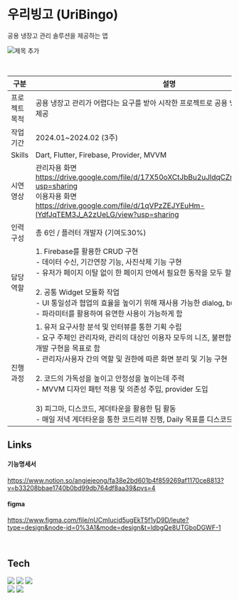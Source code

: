 # 우리빙고 (UriBingo)

공용 냉장고 관리 솔루션을 제공하는 앱

![제목 추가](https://github.com/sanghyun3377/project_super.team/assets/89803783/120e6f74-eb01-4b54-b00d-f9a7f2a2f060)

<br>

|구분|설명|
|----|---|
|프로젝트 목적|공용 냉장고 관리가 어렵다는 요구를 받아 시작한 프로젝트로 공용 냉장고 음식 관리 솔루션 제공
|작업 기간|2024.01~2024.02 (3주)
|Skills|Dart, Flutter, Firebase, Provider, MVVM
|시연영상|관리자용 화면<br>https://drive.google.com/file/d/17X50oXCtJbBu2uJldqCZn20O9_hK7jJB/view?usp=sharing<br>이용자용 화면<br>https://drive.google.com/file/d/1qVPzZEJYEuHm-IYdfJqTEM3J_A2zUeLG/view?usp=sharing
|인력구성|총 6인 / 플러터 개발자 (기여도30%)
|담당역할|1. Firebase를 활용한 CRUD 구현<br>- 데이터 수신, 기간연장 기능, 사진삭제 기능 구현<br>- 유저가 페이지 이탈 없이 한 페이지 안에서 필요한 동작을 모두 할 수 있도록 로직 구현<br><br>2. 공통 Widget 모듈화 작업<br>- UI 통일성과 협업의 효율을 높이기 위해 재사용 가능한 dialog, button 위젯 제작<br>- 파라미터를 활용하여 유연한 사용이 가능하게 함
|진행과정|1. 유저 요구사항 분석 및 인터뷰를 통한 기획 수립<br>- 요구 주체인 관리자와, 관리의 대상인 이용자 모두의 니즈, 불편함을 충족할 수 있는 기획/개발 구현을 목표로 함<br>- 관리자/사용자 간의 역할 및 권한에 따른 화면 분리 및 기능 구현<br><br>2. 코드의 가독성을 높이고 안정성을 높이는데 주력<br>- MVVM 디자인 패턴 적용 및 의존성 주입, provider 도입<br><br>3) 피그마, 디스코드, 게더타운을 활용한 팀 활동<br>- 매일 저녁 게더타운을 통한 코드리뷰 진행, Daily 목표를 디스코드로 공유

## Links

#### 기능명세서
https://www.notion.so/angiejeong/fa38e2bd601b4f859269af1170ce8813?v=b33208bbae1740b0bd99db764df8aa39&pvs=4

#### figma
https://www.figma.com/file/nUCmIucid5ugEkT5f1yD9D/leute?type=design&node-id=0%3A1&mode=design&t=ldbgQe8UTGboDGWF-1

<br>

## Tech

<a href="" target="_blank"><img src="https://img.shields.io/badge/Flutter-02569B?style=flat&logo=Flutter&logoColor=white"/></a> 
<a href="" target="_blank"><img src="https://img.shields.io/badge/Dart-0175C2?style=flat&logo=Dart&logoColor=white"/></a>
<a href="" target="_blank"><img src="https://img.shields.io/badge/Firebase-FFCA28?style=flat&logo=Firebase&logoColor=white"/></a>
<br>
<a href="" target="_blank"><img src="https://img.shields.io/badge/Figma-F24E1E?style=flat&logo=Figma&logoColor=white"/></a>
<a href="" target="_blank"><img src="https://img.shields.io/badge/Canva-00C4CC?style=flat&logo=Canva&logoColor=white"/></a>
